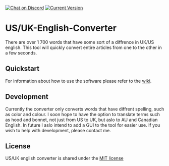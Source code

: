 <p align-center>
    <a href="https://discord.gg/gtQ4SwTfdf">
            <img src="https://img.shields.io/discord/771640700449194004?logo=discord"
                alt="Chat on Discord"></a>
    <a href="downloads page">
            <img src="https://img.shields.io/badge/version-1.0.0-blue"
                alt="Current Version"></a>
</p>

# US/UK-English-Converter
There are over 1 700 words that have some sort of a diffrence in UK/US english. This tool will quickly convert entire articles from one to the other in a few seconds.

## Quickstart
For information about how to use the software please refer to the [wiki]().


## Development
Currently the converter only converts words that have diffrent spelling, such as color and colour. I soon hope to have the option to translate terms such as hood and bonnet, not just from US to UK, but aslo to AU and Canadian English. In future I aslo intend to add a GUI to the tool for easier use. If you wish to help with development, please contact me.

## License
US/UK english converter is shared under the [MIT license](https://github.com/TheUndercoverCEO/UK-US-english-converter/blob/main/LICENSE)
